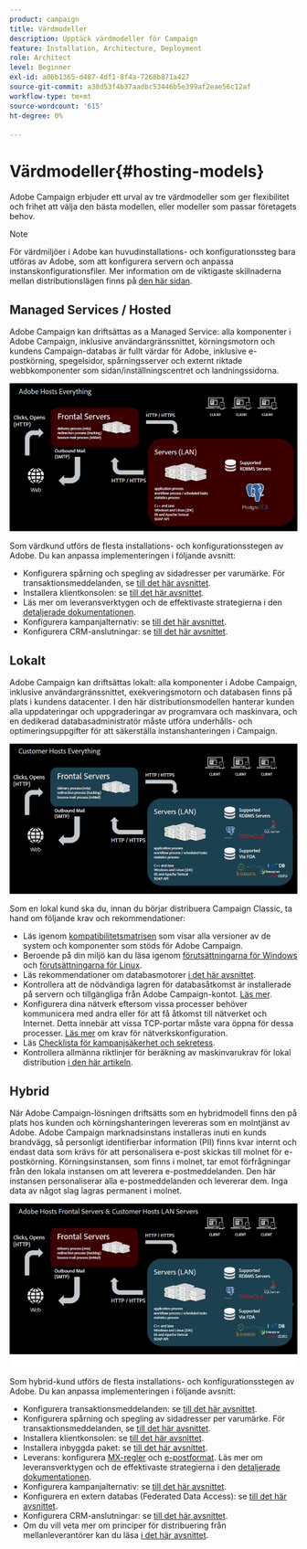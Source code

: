```yaml
---
product: campaign
title: Värdmodeller
description: Upptäck värdmodeller för Campaign
feature: Installation, Architecture, Deployment
role: Architect
level: Beginner
exl-id: a06b1365-d487-4df1-8f4a-7268b871a427
source-git-commit: a38d53f4b37aadbc53446b5e399af2eae56c12af
workflow-type: tm+mt
source-wordcount: '615'
ht-degree: 0%

---
```


# Värdmodeller{#hosting-models}



Adobe Campaign erbjuder ett urval av tre värdmodeller som ger flexibilitet och frihet att välja den bästa modellen, eller modeller som passar företagets behov.

>[!NOTE]
>
>För värdmiljöer i Adobe kan huvudinstallations- och konfigurationssteg bara utföras av Adobe, som att konfigurera servern och anpassa instanskonfigurationsfiler. Mer information om de viktigaste skillnaderna mellan distributionslägen finns på [den här sidan](../../installation/using/capability-matrix.md).

## Managed Services / Hosted

Adobe Campaign kan driftsättas as a Managed Service: alla komponenter i Adobe Campaign, inklusive användargränssnittet, körningsmotorn och kundens Campaign-databas är fullt värdar för Adobe, inklusive e-postkörning, spegelsidor, spårningsserver och externt riktade webbkomponenter som sidan/inställningscentret och landningssidorna.

![](assets/deployment_hosted.png)

Som värdkund utförs de flesta installations- och konfigurationsstegen av Adobe. Du kan anpassa implementeringen i följande avsnitt:

* Konfigurera spårning och spegling av sidadresser per varumärke. För transaktionsmeddelanden, se [till det här avsnittet](../../message-center/using/additional-configurations.md#configuring-multibranding).
* Installera klientkonsolen: se [till det här avsnittet](../../installation/using/installing-the-client-console.md).
* Läs mer om leveransverktygen och de effektivaste strategierna i den [detaljerade dokumentationen](../../delivery/using/about-deliverability.md).
* Konfigurera kampanjalternativ: se [till det här avsnittet](../../installation/using/configuring-campaign-options.md).
* Konfigurera CRM-anslutningar: se [till det här avsnittet](../../platform/using/crm-connectors.md).

## Lokalt

Adobe Campaign kan driftsättas lokalt: alla komponenter i Adobe Campaign, inklusive användargränssnittet, exekveringsmotorn och databasen finns på plats i kundens datacenter. I den här distributionsmodellen hanterar kunden alla uppdateringar och uppgraderingar av programvara och maskinvara, och en dedikerad databasadministratör måste utföra underhålls- och optimeringsuppgifter för att säkerställa instanshanteringen i Campaign.

![](assets/deployment_onpremise.png)

Som en lokal kund ska du, innan du börjar distribuera Campaign Classic, ta hand om följande krav och rekommendationer:

* Läs igenom [kompatibilitetsmatrisen](../../rn/using/compatibility-matrix.md) som visar alla versioner av de system och komponenter som stöds för Adobe Campaign.
* Beroende på din miljö kan du läsa igenom [förutsättningarna för Windows](../../installation/using/prerequisites-of-campaign-installation-in-windows.md) och [förutsättningarna för Linux](../../installation/using/prerequisites-of-campaign-installation-in-linux.md).
* Läs rekommendationer om databasmotorer [i det här avsnittet](../../installation/using/database.md).
* Kontrollera att de nödvändiga lagren för databasåtkomst är installerade på servern och tillgängliga från Adobe Campaign-kontot. [Läs mer](../../installation/using/application-server.md).
* Konfigurera dina nätverk eftersom vissa processer behöver kommunicera med andra eller för att få åtkomst till nätverket och Internet. Detta innebär att vissa TCP-portar måste vara öppna för dessa processer. [Läs mer](../../installation/using/network-configuration.md) om krav för nätverkskonfiguration.
* Läs [Checklista för kampanjsäkerhet och sekretess](https://experienceleague.adobe.com/docs/campaign-classic/using/installing-campaign-classic/security-privacy/get-started-security-privacy.html?lang=sv).
* Kontrollera allmänna riktlinjer för beräkning av maskinvarukrav för lokal distribution [ i den här artikeln](https://helpx.adobe.com/se/campaign/kb/hardware-sizing-guide.html).

## Hybrid

När Adobe Campaign-lösningen driftsätts som en hybridmodell finns den på plats hos kunden och körningshanteringen levereras som en molntjänst av Adobe. Adobe Campaign marknadsinstans installeras inuti en kunds brandvägg, så personligt identifierbar information (PII) finns kvar internt och endast data som krävs för att personalisera e-post skickas till molnet för e-postkörning. Körningsinstansen, som finns i molnet, tar emot förfrågningar från den lokala instansen om att leverera e-postmeddelanden. Den här instansen personaliserar alla e-postmeddelanden och levererar dem. Inga data av något slag lagras permanent i molnet.

![](assets/deployment_hybrid.png)

Som hybrid-kund utförs de flesta installations- och konfigurationsstegen av Adobe. Du kan anpassa implementeringen i följande avsnitt:

* Konfigurera transaktionsmeddelanden: se [till det här avsnittet](../../message-center/using/transactional-messaging-architecture.md).
* Konfigurera spårning och spegling av sidadresser per varumärke. För transaktionsmeddelanden, se [till det här avsnittet](../../message-center/using/additional-configurations.md#configuring-multibranding).
* Installera klientkonsolen: se [till det här avsnittet](../../installation/using/installing-the-client-console.md).
* Installera inbyggda paket: se [till det här avsnittet](../../installation/using/installing-campaign-standard-packages.md).
* Leverans: konfigurera [MX-regler](../../installation/using/email-deliverability.md#mx-configuration) och [e-postformat](../../installation/using/email-deliverability.md#managing-email-formats). Läs mer om leveransverktygen och de effektivaste strategierna i den [detaljerade dokumentationen](../../delivery/using/about-deliverability.md).
* Konfigurera kampanjalternativ: se [till det här avsnittet](../../installation/using/configuring-campaign-options.md).
* Konfigurera en extern databas (Federated Data Access): se [till det här avsnittet](../../installation/using/about-fda.md).
* Konfigurera CRM-anslutningar: se [till det här avsnittet](../../platform/using/crm-connectors.md).
* Om du vill veta mer om principer för distribuering från mellanleverantörer kan du läsa [i det här avsnittet](../../installation/using/mid-sourcing-deployment.md).
